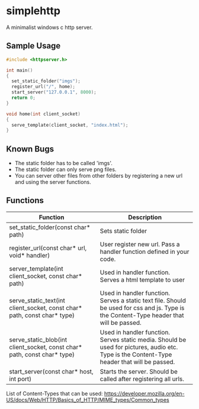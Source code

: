 # simplehttp
A minimalist windows c http server.

## Sample Usage
```c
#include <httpserver.h>

int main()
{
  set_static_folder("imgs");
  register_url("/", home);
  start_server("127.0.0.1", 8000);
  return 0;
}

void home(int client_socket)
{
  serve_template(client_socket, "index.html");
}
```
## Known Bugs
* The static folder has to be called 'imgs'.
* The static folder can only serve png files.
* You can server other files from other folders by registering a new url and using the server functions.

## Functions
|Function            |Description         |
|--------------------|--------------------|
|set_static_folder(const char* path) |Sets static folder  |
|register_url(const char* url, void* handler)      |User register new url. Pass a handler function defined in your code.|
|server_template(int client_socket, const char* path)|Used in handler function. Serves a html template to user|
|serve_static_text(int client_socket, const char* path, const char* type)|Used in handler function. Serves a static text file. Should be used for css and js. Type is the Content-Type header that will be passed.
|serve_static_blob(int client_socket, const char* path, const char* type)|Used in handler function. Serves static media. Should be used for pictures, audio etc. Type is the Content-Type header that will be passed.
|start_server(const char* host, int port)|Starts the server. Should be called after registering all urls.

List of Content-Types that can be used: https://developer.mozilla.org/en-US/docs/Web/HTTP/Basics_of_HTTP/MIME_types/Common_types
  
